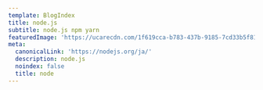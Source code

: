 ```yaml
---
template: BlogIndex
title: node.js
subtitle: node.js npm yarn
featuredImage: 'https://ucarecdn.com/1f619cca-b783-437b-9185-7cd33b5f812e/'
meta:
  canonicalLink: 'https://nodejs.org/ja/'
  description: node.js
  noindex: false
  title: node
---
```


